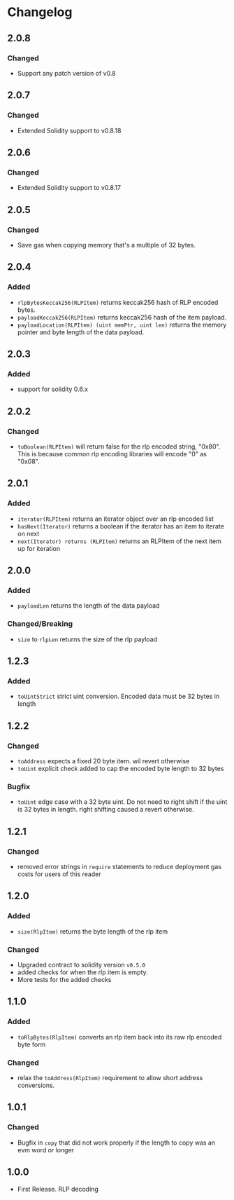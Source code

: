 # Changelog

## 2.0.8
### Changed
- Support any patch version of v0.8

## 2.0.7
### Changed
- Extended Solidity support to v0.8.18

## 2.0.6
### Changed
- Extended Solidity support to v0.8.17

## 2.0.5
### Changed
- Save gas when copying memory that's a multiple of 32 bytes.

## 2.0.4
### Added
- `rlpBytesKeccak256(RLPItem)` returns keccak256 hash of RLP encoded bytes.
- `payloadKeccak256(RLPItem)` returns keccak256 hash of the item payload.
- `payloadLocation(RLPItem) (uint memPtr, uint len)` returns the memory pointer and byte length of
  the data payload.

## 2.0.3
### Added
- support for solidity 0.6.x

## 2.0.2
### Changed
- `toBoolean(RLPItem)` will return false for the rlp encoded string, "0x80". This is because common
rlp encoding libraries will encode "0" as "0x08".

## 2.0.1
### Added
- `iterator(RLPItem)` returns an iterator object over an rlp encoded list
- `hasNext(Iterator)` returns a boolean if the iterator has an item to iterate on next
- `next(Iterator) returns (RLPItem)` returns an RLPItem of the next item up for iteration

## 2.0.0
### Added
- `payloadLen` returns the length of the data payload

### Changed/Breaking
- `size` to `rlpLen` returns the size of the rlp payload

## 1.2.3
### Added
- `toUintStrict` strict uint conversion. Encoded data must be 32 bytes in length

## 1.2.2
### Changed
- `toAddress` expects a fixed 20 byte item. wil revert otherwise
- `toUint` explicit check added to cap the encoded byte length to 32 bytes

### Bugfix
- `toUint` edge case with a 32 byte uint. Do not need to right shift if the uint is 32 bytes in length.
right shifting caused a revert otherwise.

## 1.2.1
### Changed
- removed error strings in `require` statements to reduce deployment gas costs for users of this reader

## 1.2.0

### Added
- `size(RlpItem)` returns the byte length of the rlp item

### Changed
- Upgraded contract to solidity version `v0.5.0`
- added checks for when the rlp item is empty.
- More tests for the added checks

## 1.1.0

### Added
- `toRlpBytes(RlpItem)` converts an rlp item back into its raw rlp encoded byte form

### Changed
- relax the `toAddress(RlpItem)` requirement to allow short address conversions.

## 1.0.1

### Changed
- Bugfix in `copy` that did not work properly if the length to copy was an evm word or longer

## 1.0.0

- First Release. RLP decoding
